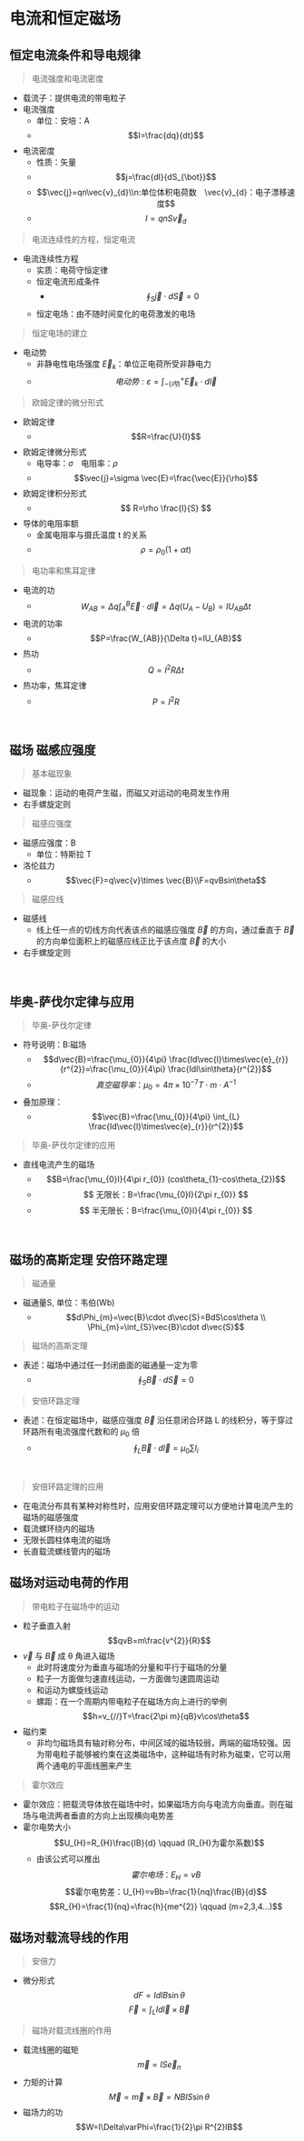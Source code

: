<link href="style.css" rel="stylesheet" type="text/css"/>

# **电流和恒定磁场**

## **恒定电流条件和导电规律**
> 电流强度和电流密度 
- 载流子：提供电流的带电粒子
- 电流强度
  - 单位：安培：A
  - $$I=\frac{dq}{dt}$$
- 电流密度
  - 性质：矢量
  - $$j=\frac{dI}{dS_{\bot}}$$
  - $$\vec{j}=qn\vec{v}_{d}\\n:单位体积电荷数　\vec{v}_{d}：电子漂移速度$$
  - $$I=qnS\vec{v}_{d}$$

>电流连续性的方程，恒定电流
- 电流连续性方程
  - 实质：电荷守恒定律
  - 恒定电流形成条件
    - $$\oint_{S}\vec{j}\cdot d\vec{S}=0$$
  - 恒定电场：由不随时间变化的电荷激发的电场

> 恒定电场的建立 
- 电动势
  - 非静电性电场强度 $\vec{E}_{k}$：单位正电荷所受非静电力
  - $$电动势:\varepsilon=\int_{-(内)}^{+}\vec{E}_{k}\cdot d\vec{l}$$

> 欧姆定律的微分形式 
- 欧姆定律
  - $$R=\frac{U}{I}$$
- 欧姆定律微分形式
  - 电导率：$\sigma$　电阻率：$\rho$
  - $$\vec{j}=\sigma \vec{E}=\frac{\vec{E}}{\rho}$$
- 欧姆定律积分形式
  - $$ R=\rho \frac{l}{S} $$
- 导体的电阻率额
  - 金属电阻率与摄氏温度 t 的关系
  - $$ \rho=\rho_{0}(1+\alpha t) $$

> 电功率和焦耳定律 
- 电流的功
  - $$W_{AB}=\Delta q\int^{B}_{A}\vec{E}\cdot d\vec{l}=\Delta q(U_{A}-U_{B})=IU_{AB}\Delta t$$
- 电流的功率
  - $$P=\frac{W_{AB}}{\Delta t}=IU_{AB}$$
- 热功
  - $$Q=I^{2}R\Delta t$$
- 热功率，焦耳定律
  - $$P=I^{2}R$$

<br>

## **磁场 磁感应强度**
> 基本磁现象 
- 磁现象：运动的电荷产生磁，而磁又对运动的电荷发生作用
- 右手螺旋定则

> 磁感应强度 
- 磁感应强度：B
  - 单位：特斯拉 T
- 洛伦兹力
  - $$\vec{F}=q\vec{v}\times \vec{B}\\F=qvBsin\theta$$
  
> 磁感应线 
- 磁感线
  - 线上任一点的切线方向代表该点的磁感应强度 $\vec{B}$ 的方向，通过垂直于 $\vec{B}$ 的方向单位面积上的磁感应线正比于该点度 $\vec{B}$ 的大小
- 右手螺旋定则

<br>

## **毕奥-萨伐尔定律与应用**
> 毕奥-萨伐尔定律 
- 符号说明：B:磁场
  - $$d\vec{B}=\frac{\mu_{0}}{4\pi} \frac{Id\vec{l}\times\vec{e}_{r}}{r^{2}}=\frac{\mu_{0}}{4\pi} \frac{Idl\sin\theta}{r^{2}}$$
  - $$真空磁导率：\mu_{0}=4\pi \times 10^{-7}　T\cdot m \cdot A^{-1}$$
- 叠加原理：
  - $$\vec{B}=\frac{\mu_{0}}{4\pi} \int_{L} \frac{Id\vec{l}\times\vec{e}_{r}}{r^{2}}$$

> 毕奥-萨伐尔定律的应用 
- 直线电流产生的磁场
  - $$B=\frac{\mu_{0}I}{4\pi r_{0}} (cos\theta_{1}-cos\theta_{2})$$
  - $$ 无限长：B=\frac{\mu_{0}I}{2\pi r_{0}} $$
  - $$ 半无限长：B=\frac{\mu_{0}I}{4\pi r_{0}} $$

<br>

## **磁场的高斯定理 安倍环路定理**
> 磁通量 
- 磁通量S, 单位：韦伯(Wb)
  - $$d\Phi_{m}=\vec{B}\cdot d\vec{S}=BdS\cos\theta  \\  \Phi_{m}=\int_{S}\vec{B}\cdot d\vec{S}$$
> 磁场的高斯定理 
- 表述：磁场中通过任一封闭曲面的磁通量一定为零
  - $$\oint_{S}\vec{B}\cdot d\vec{S}=0$$

> 安倍环路定理 
- 表述：在恒定磁场中，磁感应强度 $\vec{B}$ 沿任意闭合环路 L 的线积分，等于穿过环路所有电流强度代数和的 $\mu_{0}$ 倍
  - $$\oint_{L}\vec{B}\cdot d\vec{l}=\mu_{0}\sum I_{i}$$

<br>

> 安倍环路定理的应用
  - 在电流分布具有某种对称性时，应用安倍环路定理可以方便地计算电流产生的磁场的磁感强度
  - 载流螺环绕内的磁场
  - 无限长圆柱体电流的磁场
  - 长直载流螺线管内的磁场

## **磁场对运动电荷的作用**
> 带电粒子在磁场中的运动
  - 粒子垂直入射
    $$qvB=m\frac{v^{2}}{R}$$
  - $\vec{v}$ 与 $\vec{B}$ 成 &theta; 角进入磁场
    - 此时将速度分为垂直与磁场的分量和平行于磁场的分量
    - 粒子一方面做匀速直线运动，一方面做匀速圆周运动
    - 和运动为螺旋线运动
    - 螺距：在一个周期内带电粒子在磁场方向上进行的举例
      $$h=v_{//}T=\frac{2\pi m}{qB}v\cos\theta$$
  - 磁约束
    - 非均匀磁场具有轴对称分布，中间区域的磁场较弱，两端的磁场较强。因为带电粒子能够被约束在这类磁场中，这种磁场有时称为磁束，它可以用两个通电的平面线圈来产生

> 霍尔效应
  - 霍尔效应：把载流导体放在磁场中时，如果磁场方向与电流方向垂直。则在磁场与电流两者垂直的方向上出现横向电势差
  - 霍尔电势大小
    $$U_{H}=R_{H}\frac{IB}{d} \qquad (R_{H}为霍尔系数)$$
    - 由该公式可以推出  
      $$霍尔电场：E_{H}=vB$$
      $$霍尔电势差：U_{H}=vBb=\frac{1}{nq}\frac{IB}{d}$$
      $$R_{H}=\frac{1}{nq}=\frac{h}{me^{2}} \qquad (m=2,3,4...)$$

## **磁场对载流导线的作用**
> 安倍力
  - 微分形式
    $$dF=IdlB\sin\theta$$
    $$\vec{F}=\int_{L}Id\vec{l}\times\vec{B}$$

> 磁场对载流线圈的作用
  - 载流线圈的磁矩
    $$\vec{m}=IS\vec{e}_{n}$$
  - 力矩的计算
    $$\vec{M}=\vec{m}\times\vec{B}=NBIS\sin\theta$$
  - 磁场力的功
    $$W=I\Delta\varPhi=\frac{1}{2}\pi R^{2}IB$$